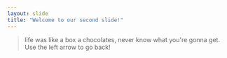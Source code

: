 ```yaml
---
layout: slide
title: "Welcome to our second slide!"
---
```

> life was like a box a chocolates, never know what you're gonna get.
Use the left arrow to go back!
